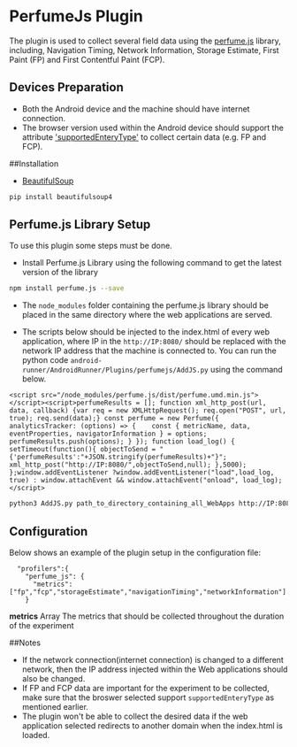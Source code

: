 # PerfumeJs Plugin

The plugin is used to collect several field data using the [perfume.js](https://zizzamia.github.io/perfume/) library, including, Navigation Timing, Network Information, Storage Estimate, First Paint (FP) and First Contentful Paint (FCP).

## Devices Preparation
* Both the Android device and the machine should have internet connection.
* The browser version used within the Android device should support the attribute ['supportedEnteryType'](https://developer.mozilla.org/en-US/docs/Web/API/PerformanceObserver) to collect certain data (e.g. FP and FCP).

##Installation
* [BeautifulSoup](https://pypi.org/project/beautifulsoup4/)

```bash
pip install beautifulsoup4
```

## Perfume.js Library Setup
To use this plugin some steps must be done.

* Install Perfume.js Library using the following command to get the latest version of the library

```bash
npm install perfume.js --save
```

* The `node_modules` folder containing the perfume.js library should be placed in the same directory where the web applications are served.

* The scripts below should be injected to the index.html of every web application, where IP in the `http://IP:8080/` should be replaced with the network IP address that the machine is connected to. You can run the python code `android-runner/AndroidRunner/Plugins/perfumejs/AddJS.py` using the command below.

```
<script src="/node_modules/perfume.js/dist/perfume.umd.min.js"></script><script>perfumeResults = []; function xml_http_post(url, data, callback) {var req = new XMLHttpRequest(); req.open("POST", url, true); req.send(data);} const perfume = new Perfume({  analyticsTracker: (options) => {    const { metricName, data, eventProperties, navigatorInformation } = options; perfumeResults.push(options); } }); function load_log() { setTimeout(function(){ objectToSend = "{'perfumeResults':"+JSON.stringify(perfumeResults)+"}"; xml_http_post("http://IP:8080/",objectToSend,null); },5000); };window.addEventListener ?window.addEventListener("load",load_log, true) : window.attachEvent && window.attachEvent("onload", load_log);</script>
```

```bash
python3 AddJS.py path_to_directory_containing_all_WebApps http://IP:8080/
```

## Configuration
Below shows an example of the plugin setup in the configuration file:

```
  "profilers":{
    "perfume_js": {
      "metrics":["fp","fcp","storageEstimate","navigationTiming","networkInformation"]
    }
```

**metrics** Array The metrics that should be collected throughout the duration of the experiment

##Notes

* If the network connection(internet connection) is changed to a different network, then the IP address injected within the Web applications should also be changed.
* If FP and FCP data are important for the experiment to be collected, make sure that the broswer selected support `supportedEnteryType` as mentioned earlier.
* The plugin won't be able to collect the desired data if the web application selected redirects to another domain when the index.html is loaded.
